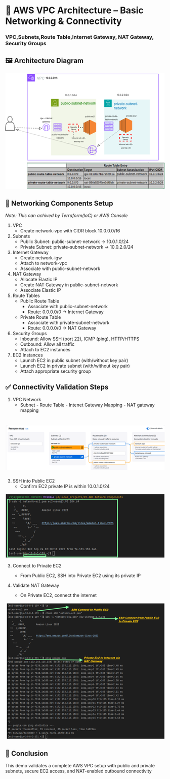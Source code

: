 # 📐 AWS VPC Architecture – Basic Networking & Connectivity 
###      VPC,Subnets,Route Table,Internet Gateway, NAT Gateway, Security Groups

## 🖼️ Architecture Diagram
![AWS VPC Architecture](vpcnetwork.png)

## 🧱 Networking Components Setup 
_Note: This can achived by Terraform(IaC) or AWS Console_

1. VPC
   - Create network-vpc with CIDR block 10.0.0.0/16
2. Subnets
   - Public Subnet: public-subnet-network → 10.0.1.0/24
   - Private Subnet: private-subnet-network → 10.0.2.0/24
3. Internet Gateway
   - Create network-igw
   - Attach to network-vpc
   - Associate with public-subnet-network
4. NAT Gateway
   - Allocate Elastic IP
   - Create NAT Gateway in public-subnet-network
   - Associate Elastic IP
5. Route Tables
   - Public Route Table
      - Associate with public-subnet-network
      - Route: 0.0.0.0/0 → Internet Gateway
   - Private Route Table
      - Associate with private-subnet-network
      - Route: 0.0.0.0/0 → NAT Gateway
6. Security Groups
   - Inbound: Allow SSH (port 22), ICMP (ping), HTTP/HTTPS
   - Outbound: Allow all traffic
   - Attach to EC2 instances
7. EC2 Instances
   - Launch EC2 in public subnet (with/without key pair)
   - Launch EC2 in private subnet (with/without key pair)
   - Attach appropriate security group


## ✅ Connectivity Validation Steps
1. VPC Network
   - Subnet - Route Table - Intenet Gateway Mapping  - NAT gateway mapping

# ![Connectivity Validation Steps](vpc-subnet-route-table-igw.png)
     
3. SSH into Public EC2
   - Confirm EC2 private IP is within 10.0.1.0/24

![Connectivity Validation Steps](PublicEC2.png)
   
3. Connect to Private EC2 
   - From Public EC2, SSH into Private EC2 using its private IP
   
4. Validate NAT Gateway
   - On Private EC2, connect the internet

     
![Connectivity Validation Steps](Private_NAT.png)


##  🏁 Conclusion

This demo validates a complete AWS VPC setup with public and private subnets, secure EC2 access, and NAT-enabled outbound connectivity

   


























